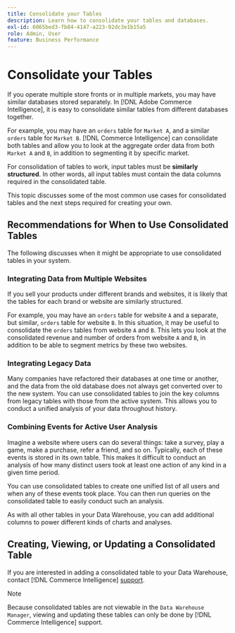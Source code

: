 ```yaml
---
title: Consolidate your Tables
description: Learn how to consolidate your tables and databases.
exl-id: 6065bed3-fb84-4147-a223-92dc3e1b15a5
role: Admin, User
feature: Business Performance
---
```

# Consolidate your Tables

If you operate multiple store fronts or in multiple markets, you may have similar databases stored separately. In [!DNL Adobe Commerce Intelligence], it is easy to consolidate similar tables from different databases together.

For example, you may have an `orders` table for `Market A`, and a similar `orders` table for `Market B`. [!DNL Commerce Intelligence] can consolidate both tables and allow you to look at the aggregate order data from both `Market A` and `B`, in addition to segmenting it by specific market.

For consolidation of tables to work, input tables must be **similarly structured**. In other words, all input tables must contain the data columns required in the consolidated table.

This topic discusses some of the most common use cases for consolidated tables and the next steps required for creating your own.

## Recommendations for When to Use Consolidated Tables

The following discusses when it might be appropriate to use consolidated tables in your system.

### Integrating Data from Multiple Websites

If you sell your products under different brands and websites, it is likely that the tables for each brand or website are similarly structured.

For example, you may have an `orders` table for website `A` and a separate, but similar, `orders` table for website `B`. In this situation, it may be useful to consolidate the `orders` tables from website `A` and `B`. This lets you look at the consolidated revenue and number of orders from website `A` and `B`, in addition to be able to segment metrics by these two websites.

### Integrating Legacy Data

Many companies have refactored their databases at one time or another, and the data from the old database does not always get converted over to the new system. You can use consolidated tables to join the key columns from legacy tables with those from the active system. This allows you to conduct a unified analysis of your data throughout history.

### Combining Events for Active User Analysis

Imagine a website where users can do several things: take a survey, play a game, make a purchase, refer a friend, and so on. Typically, each of these events is stored in its own table. This makes it difficult to conduct an analysis of how many distinct users took at least one action of any kind in a given time period.

You can use consolidated tables to create one unified list of all users and when any of these events took place. You can then run queries on the consolidated table to easily conduct such an analysis.

As with all other tables in your Data Warehouse, you can add additional columns to power different kinds of charts and analyses.

## Creating, Viewing, or Updating a Consolidated Table

If you are interested in adding a consolidated table to your Data Warehouse, contact [!DNL Commerce Intelligence] [support](../guide-overview.md#Submitting-a-Support-Ticket).

>[!NOTE]
>
>Because consolidated tables are not viewable in the `Data Warehouse Manager`, viewing and updating these tables can only be done by [!DNL Commerce Intelligence] support.
